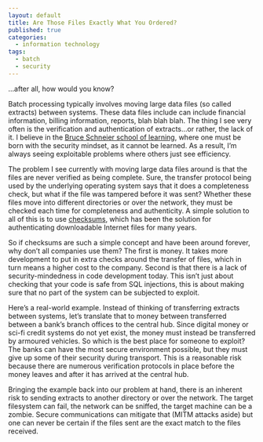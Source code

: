 ```yaml
---
layout: default
title: Are Those Files Exactly What You Ordered?
published: true
categories:
  - information technology
tags:
  - batch
  - security
---
```


…after all, how would you know?

Batch processing typically involves moving large data files (so called 
extracts) between systems. These data files include can include financial 
information, billing information, reports, blah blah blah. The thing I 
see very often is the verification and authentication of extracts…or 
rather, the lack of it. I believe in the 
[Bruce Schneier school of learning][ref-1], where one must be born with 
the security mindset, as it cannot be learned. As a result, I’m always 
seeing exploitable problems where others just see efficiency.

The problem I see currently with moving large data files around is that 
the files are never verified as being complete. Sure, the transfer 
protocol being used by the underlying operating system says that it does 
a completeness check, but what if the file was tampered before it was 
sent? Whether these files move into different directories or over the 
network, they must be checked each time for completeness and 
authenticity. A simple solution to all of this is to use 
[checksums][ref-2], which has been the solution for authenticating 
downloadable Internet files for many years.

So if checksums are such a simple concept and have been around forever, 
why don’t all companies use them? The first is money. It takes more 
development to put in extra checks around the transfer of files, which 
in turn means a higher cost to the company. Second is that there is a 
lack of security-mindedness in code development today. This isn’t just 
about checking that your code is safe from SQL injections, this is 
about making sure that no part of the system can be subjected to exploit.

Here’s a real-world example. Instead of thinking of transferring extracts 
between systems, let’s translate that to money between transferred 
between a bank’s branch offices to the central hub. Since digital money 
or sci-fi credit systems do not yet exist, the money must instead be 
transferred by armoured vehicles. So which is the best place for someone 
to exploit? The banks can have the most secure environment possible, but 
they must give up some of their security during transport. This is a 
reasonable risk because there are numerous verification protocols in 
place before the money leaves and after it has arrived at the central hub.

Bringing the example back into our problem at hand, there is an inherent 
risk to sending extracts to another directory or over the network. The 
target filesystem can fail, the network can be sniffed, the target 
machine can be a zombie. Secure communications can mitigate that (MITM 
attacks aside) but one can never be certain if the files sent are the 
exact match to the files received.

[ref-1]: http://www.schneier.com/crypto-gram-0804.html#2
[ref-2]: http://en.wikipedia.org/wiki/Checksum

